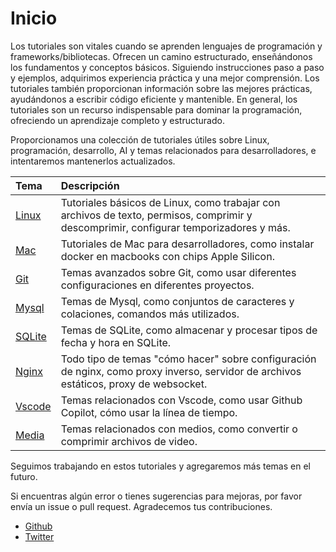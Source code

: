 # Inicio

Los tutoriales son vitales cuando se aprenden lenguajes de programación y frameworks/bibliotecas. Ofrecen un camino estructurado, enseñándonos los fundamentos y conceptos básicos. Siguiendo instrucciones paso a paso y ejemplos, adquirimos experiencia práctica y una mejor comprensión. Los tutoriales también proporcionan información sobre las mejores prácticas, ayudándonos a escribir código eficiente y mantenible. En general, los tutoriales son un recurso indispensable para dominar la programación, ofreciendo un aprendizaje completo y estructurado.

Proporcionamos una colección de tutoriales útiles sobre Linux, programación, desarrollo, AI y temas relacionados para desarrolladores, e intentaremos mantenerlos actualizados.

| Tema | Descripción |
| :--- | :--- |
| [Linux](linux/) | Tutoriales básicos de Linux, como trabajar con archivos de texto, permisos, comprimir y descomprimir, configurar temporizadores y más. |
| [Mac](mac/how-to-use-docker-on-m1-mac.html) | Tutoriales de Mac para desarrolladores, como instalar docker en macbooks con chips Apple Silicon. |
| [Git](git/git-using-different-config-in-different-projects.html) | Temas avanzados sobre Git, como usar diferentes configuraciones en diferentes proyectos. |
| [Mysql](mysql/most-used-sql-commands.html) | Temas de Mysql, como conjuntos de caracteres y colaciones, comandos más utilizados. |
| [SQLite](sqlite/deal-with-date-time-type-in-sqlite.html) | Temas de SQLite, como almacenar y procesar tipos de fecha y hora en SQLite. |
| [Nginx](nginx/nginx-https-config.html) | Todo tipo de temas "cómo hacer" sobre configuración de nginx, como proxy inverso, servidor de archivos estáticos, proxy de websocket. |
| [Vscode](vscode/copilot-usage-and-shortcut.html) | Temas relacionados con Vscode, como usar Github Copilot, cómo usar la línea de tiempo. |
| [Media](media/convert-compress-video-via-ffmpeg.html) | Temas relacionados con medios, como convertir o comprimir archivos de video. |

Seguimos trabajando en estos tutoriales y agregaremos más temas en el futuro.

Si encuentras algún error o tienes sugerencias para mejoras, por favor envía un issue o pull request. Agradecemos tus contribuciones.

- [Github](https://github.com/tinkink-net/tutorials)
- [Twitter](https://twitter.com/tinkink_net)